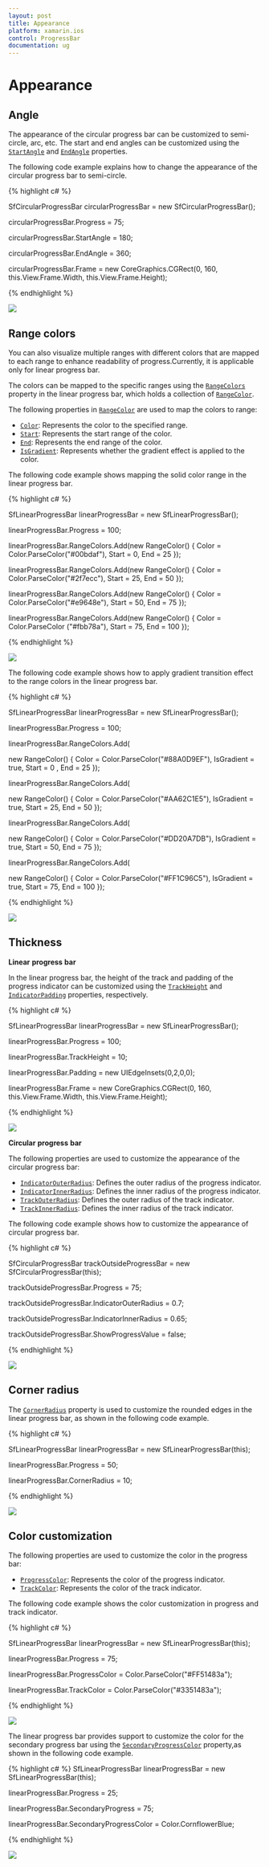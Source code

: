 ```yaml
---
layout: post
title: Appearance
platform: xamarin.ios
control: ProgressBar
documentation: ug
---
```

# Appearance

## Angle

The appearance of the circular progress bar can be customized to semi-circle, arc, etc. The start and end angles can be customized using the [`StartAngle`](https://help.syncfusion.com/cr/cref_files/xamarin-ios/Syncfusion.SfProgressBar.iOS~Syncfusion.iOS.ProgressBar.SfCircularProgressBar~StartAngle.html) and [`EndAngle`](https://help.syncfusion.com/cr/cref_files/xamarin-ios/Syncfusion.SfProgressBar.iOS~Syncfusion.iOS.ProgressBar.SfCircularProgressBar~EndAngle.html) properties. 

The following code example explains how to change the appearance of the circular progress bar to semi-circle.

{% highlight c# %}

SfCircularProgressBar circularProgressBar = new SfCircularProgressBar();

circularProgressBar.Progress = 75;

circularProgressBar.StartAngle = 180;

circularProgressBar.EndAngle = 360;

circularProgressBar.Frame = new CoreGraphics.CGRect(0, 160, this.View.Frame.Width, this.View.Frame.Height);

{% endhighlight %} 

![](overview_images/angle.png)


## Range colors

You can also visualize multiple ranges with different colors that are mapped to each range to enhance readability of progress.Currently, it is applicable only for linear progress bar.

The colors can be mapped to the specific ranges using the [`RangeColors`](https://help.syncfusion.com/cr/cref_files/xamarin-ios/Syncfusion.SfProgressBar.iOS~Syncfusion.iOS.ProgressBar.SfLinearProgressBar~RangeColors.html) property in the linear progress bar, which holds a collection of [`RangeColor`](https://help.syncfusion.com/cr/cref_files/xamarin-ios/Syncfusion.SfProgressBar.iOS~Syncfusion.iOS.ProgressBar.RangeColor.html). 

The following properties in [`RangeColor`](https://help.syncfusion.com/cr/cref_files/xamarin-ios/Syncfusion.SfProgressBar.iOS~Syncfusion.iOS.ProgressBar.RangeColor.html) are used to map the colors to range:

* [`Color`](https://help.syncfusion.com/cr/cref_files/xamarin-ios/Syncfusion.SfProgressBar.iOS~Syncfusion.iOS.ProgressBar.RangeColor~Color.html): Represents the color to the specified range.
* [`Start`](https://help.syncfusion.com/cr/cref_files/xamarin-ios/Syncfusion.SfProgressBar.iOS~Syncfusion.iOS.ProgressBar.RangeColor~Start.html): Represents the start range of the color.
* [`End`](https://help.syncfusion.com/cr/cref_files/xamarin-ios/Syncfusion.SfProgressBar.iOS~Syncfusion.iOS.ProgressBar.RangeColor~End.html): Represents the end range of the color.
* [`IsGradient`](https://help.syncfusion.com/cr/cref_files/xamarin-ios/Syncfusion.SfProgressBar.iOS~Syncfusion.iOS.ProgressBar.RangeColor~IsGradient.html): Represents whether the gradient effect is applied to the color.

The following code example shows mapping the solid color range in the linear progress bar.

{% highlight c# %}

SfLinearProgressBar linearProgressBar = new SfLinearProgressBar();

linearProgressBar.Progress = 100;

linearProgressBar.RangeColors.Add(new RangeColor() { Color = Color.ParseColor("#00bdaf"), Start = 0, End = 25 });

linearProgressBar.RangeColors.Add(new RangeColor() { Color = Color.ParseColor("#2f7ecc"), Start = 25, End = 50 });

linearProgressBar.RangeColors.Add(new RangeColor() { Color = Color.ParseColor("#e9648e"), Start = 50, End = 75 });

linearProgressBar.RangeColors.Add(new RangeColor() { Color = Color.ParseColor ("#fbb78a"), Start = 75, End = 100 });

{% endhighlight %} 

![](overview_images/rangecolors.png)

The following code example shows how to apply gradient transition effect to the range colors in the linear progress bar.

{% highlight c# %}

SfLinearProgressBar linearProgressBar = new SfLinearProgressBar();

linearProgressBar.Progress = 100;

linearProgressBar.RangeColors.Add(

new RangeColor() { Color = Color.ParseColor("#88A0D9EF"), IsGradient = true, Start = 0 , End = 25 });

linearProgressBar.RangeColors.Add(

new RangeColor() { Color = Color.ParseColor("#AA62C1E5"), IsGradient = true, Start = 25, End = 50 });

linearProgressBar.RangeColors.Add(

new RangeColor() { Color = Color.ParseColor("#DD20A7DB"), IsGradient = true, Start = 50, End = 75 });

linearProgressBar.RangeColors.Add(

new RangeColor() { Color = Color.ParseColor("#FF1C96C5"), IsGradient = true, Start = 75, End = 100 });

{% endhighlight %} 

![](overview_images/gradient.png)

## Thickness

**Linear** **progress** **bar**

In the linear progress bar, the height of the track and padding of the progress indicator can be customized using the [`TrackHeight`](https://help.syncfusion.com/cr/cref_files/xamarin-ios/Syncfusion.SfProgressBar.iOS~Syncfusion.iOS.ProgressBar.SfLinearProgressBar~TrackHeight.html) and [`IndicatorPadding`](https://help.syncfusion.com/cr/cref_files/xamarin-ios/Syncfusion.SfProgressBar.iOS~Syncfusion.iOS.ProgressBar.SfLinearProgressBar~IndicatorPadding.html) properties, respectively.

{% highlight c# %}

SfLinearProgressBar linearProgressBar = new SfLinearProgressBar();

linearProgressBar.Progress = 100;

linearProgressBar.TrackHeight = 10;

linearProgressBar.Padding = new UIEdgeInsets(0,2,0,0);

linearProgressBar.Frame = new CoreGraphics.CGRect(0, 160, this.View.Frame.Width, this.View.Frame.Height);

{% endhighlight %}

![](overview_images/thickness_linear.png)


**Circular** **progress** **bar**

The following properties are used to customize the appearance of the circular progress bar:

* [`IndicatorOuterRadius`](https://help.syncfusion.com/cr/cref_files/xamarin-ios/Syncfusion.SfProgressBar.iOS~Syncfusion.iOS.ProgressBar.SfCircularProgressBar~IndicatorOuterRadius.html): Defines the outer radius of the progress indicator.
* [`IndicatorInnerRadius`](https://help.syncfusion.com/cr/cref_files/xamarin-ios/Syncfusion.SfProgressBar.iOS~Syncfusion.iOS.ProgressBar.SfCircularProgressBar~IndicatorInnerRadius.html): Defines the inner radius of the progress indicator.
* [`TrackOuterRadius`](https://help.syncfusion.com/cr/cref_files/xamarin-ios/Syncfusion.SfProgressBar.iOS~Syncfusion.iOS.ProgressBar.SfCircularProgressBar~TrackOuterRadius.html): Defines the outer radius of the track indicator.
* [`TrackInnerRadius`](https://help.syncfusion.com/cr/cref_files/xamarin-ios/Syncfusion.SfProgressBar.iOS~Syncfusion.iOS.ProgressBar.SfCircularProgressBar~TrackInnerRadius.html): Defines the inner radius of the track indicator.

The following code example shows how to customize the appearance of circular progress bar.

{% highlight c# %}

SfCircularProgressBar trackOutsideProgressBar = new SfCircularProgressBar(this);

trackOutsideProgressBar.Progress = 75;

trackOutsideProgressBar.IndicatorOuterRadius = 0.7;

trackOutsideProgressBar.IndicatorInnerRadius = 0.65;

trackOutsideProgressBar.ShowProgressValue = false;

{% endhighlight %} 

![](overview_images/appearance.png)


## Corner radius

The [`CornerRadius`](https://help.syncfusion.com/cr/cref_files/xamarin-ios/Syncfusion.SfProgressBar.iOS~Syncfusion.iOS.ProgressBar.SfLinearProgressBar~CornerRadius.html) property is used to customize the rounded edges in the linear progress bar, as shown in the following code example.

{% highlight c# %}

SfLinearProgressBar linearProgressBar = new SfLinearProgressBar(this);

linearProgressBar.Progress = 50;

linearProgressBar.CornerRadius = 10;

{% endhighlight %} 

![](overview_images/cornerradius.png)


## Color customization

The following properties are used to customize the color in the progress bar:

* [`ProgressColor`](https://help.syncfusion.com/cr/cref_files/xamarin-ios/Syncfusion.SfProgressBar.iOS~Syncfusion.iOS.ProgressBar.ProgressBarBase~ProgressColor.html): Represents the color of the progress indicator.
* [`TrackColor`](https://help.syncfusion.com/cr/cref_files/xamarin-ios/Syncfusion.SfProgressBar.iOS~Syncfusion.iOS.ProgressBar.ProgressBarBase~TrackColor.html): Represents the color of the track indicator.

The following code example shows the color customization in progress and track indicator.

{% highlight c# %}

SfLinearProgressBar linearProgressBar = new SfLinearProgressBar(this);

linearProgressBar.Progress = 75;

linearProgressBar.ProgressColor = Color.ParseColor("#FF51483a");

linearProgressBar.TrackColor = Color.ParseColor("#3351483a");

{% endhighlight %} 

![](overview_images/color1.png)

The linear progress bar provides support to customize the color for the secondary progress bar using the [`SecondaryProgressColor`](https://help.syncfusion.com/cr/cref_files/xamarin-ios/Syncfusion.SfProgressBar.iOS~Syncfusion.iOS.ProgressBar.SfLinearProgressBar~SecondaryProgressColor.html) property,as shown in the following code example.

{% highlight c# %}
SfLinearProgressBar linearProgressBar = new SfLinearProgressBar(this);

linearProgressBar.Progress = 25;

linearProgressBar.SecondaryProgress = 75;

linearProgressBar.SecondaryProgressColor = Color.CornflowerBlue;

{% endhighlight %} 

![](overview_images/color2.png)



